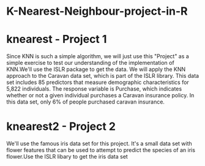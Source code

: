 # K-Nearest-Neighbour-project-in-R


# knearest - Project 1
Since KNN is such a simple algorithm, we will just use this "Project" as a simple exercise to test our understanding of the implementation of KNN.We'll use the ISLR package to get the data.
We will apply the KNN approach to the Caravan data set, which is part of the ISLR library. This data set includes 85 predictors that measure demographic characteristics for 5,822 individuals. The response variable is Purchase, which indicates whether or not a given individual purchases a Caravan insurance policy. In this data set, only 6% of people purchased caravan insurance.

# knearest2 - Project 2
We'll use the famous iris data set for this project. It's a small data set with flower features that can be used to attempt to predict the species of an iris flower.Use the ISLR libary to get the iris data set
